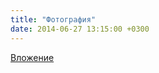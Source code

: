 ```yaml
---
title: "Фотография"
date: 2014-06-27 13:15:00 +0300
---
```



[Вложение](/assets/vk_photos/4/egVJoUvNpng.jpg)
